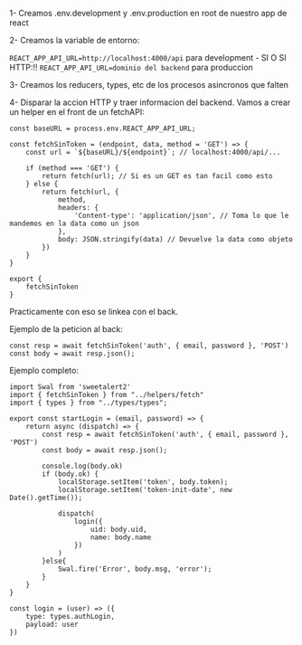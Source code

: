 1- Creamos .env.development y .env.production en root de nuestro app de react

2- Creamos la variable de entorno:

`REACT_APP_API_URL=http://localhost:4000/api` para development - SI O SI HTTP:!!
`REACT_APP_API_URL=dominio del backend` para produccion

3- Creamos los reducers, types, etc de los procesos asincronos que falten

4- Disparar la accion HTTP y traer informacion del backend.
Vamos a crear un helper en el front de un fetchAPI: 

```
const baseURL = process.env.REACT_APP_API_URL;

const fetchSinToken = (endpoint, data, method = 'GET') => {
    const url = `${baseURL}/${endpoint}`; // localhost:4000/api/...

    if (method === 'GET') {
        return fetch(url); // Si es un GET es tan facil como esto
    } else {
        return fetch(url, {
            method,
            headers: {
                'Content-type': 'application/json', // Toma lo que le mandemos en la data como un json
            },
            body: JSON.stringify(data) // Devuelve la data como objeto
        })
    }
}

export {
    fetchSinToken
}
```

Practicamente con eso se linkea con el back.

Ejemplo de la peticion al back:

```
const resp = await fetchSinToken('auth', { email, password }, 'POST')
const body = await resp.json();
```


Ejemplo completo: 

```
import Swal from 'sweetalert2'
import { fetchSinToken } from "../helpers/fetch"
import { types } from "../types/types";

export const startLogin = (email, password) => {
    return async (dispatch) => {
        const resp = await fetchSinToken('auth', { email, password }, 'POST')
        const body = await resp.json();

        console.log(body.ok)
        if (body.ok) {
            localStorage.setItem('token', body.token);
            localStorage.setItem('token-init-date', new Date().getTime());

            dispatch(
                login({
                    uid: body.uid,
                    name: body.name
                })
            )
        }else{
            Swal.fire('Error', body.msg, 'error');
        }
    }
}

const login = (user) => ({
    type: types.authLogin,
    payload: user
})
```